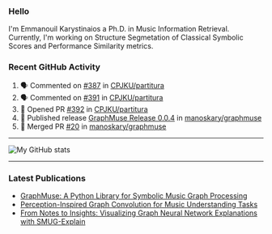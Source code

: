 ### Hello

I'm Emmanouil Karystinaios a Ph.D. in Music Information Retrieval.
Currently, I'm working on Structure Segmetation of Classical Symbolic Scores and Performance Similarity metrics.


### Recent GitHub Activity
  
<!--START_SECTION:activity-->
1. 🗣 Commented on [#387](https://github.com/CPJKU/partitura/pull/387#issuecomment-2422412880) in [CPJKU/partitura](https://github.com/CPJKU/partitura)
2. 🗣 Commented on [#391](https://github.com/CPJKU/partitura/pull/391#issuecomment-2422362441) in [CPJKU/partitura](https://github.com/CPJKU/partitura)
3. 💪 Opened PR [#392](https://github.com/CPJKU/partitura/pull/392) in [CPJKU/partitura](https://github.com/CPJKU/partitura)
4. 🚀 Published release [GraphMuse Release 0.0.4](https://github.com/manoskary/graphmuse/releases/tag/v0.0.4) in [manoskary/graphmuse](https://github.com/manoskary/graphmuse)
5. 🎉 Merged PR [#20](https://github.com/manoskary/graphmuse/pull/20) in [manoskary/graphmuse](https://github.com/manoskary/graphmuse)
<!--END_SECTION:activity-->

---

![My GitHub stats](https://github-readme-stats.vercel.app/api?username=manoskary&show_icons=true&theme=radical)


<!--
**manoskary/manoskary** is a ✨ _special_ ✨ repository because its `README.md` (this file) appears on your GitHub profile.

Here are some ideas to get you started:

- 🔭 I’m currently working on ...
- 🌱 I’m currently learning ...
- 👯 I’m looking to collaborate on ...
- 🤔 I’m looking for help with ...
- 💬 Ask me about ...
- 📫 How to reach me: ...
- 😄 Pronouns: ...
- ⚡ Fun fact: ...
-->

---

### Latest Publications

<!-- BLOG-POST-LIST:START -->
- [GraphMuse: A Python Library for Symbolic Music Graph Processing](https://towardsdatascience.com/graphmuse-a-python-library-for-symbolic-music-graph-processing-40dbd9baf319?source=rss-9d63e988ed0c------2)
- [Perception-Inspired Graph Convolution for Music Understanding Tasks](https://towardsdatascience.com/perception-inspired-graph-convolution-for-music-understanding-tasks-4d2ba1be48e7?source=rss-9d63e988ed0c------2)
- [From Notes to Insights: Visualizing Graph Neural Network Explanations with SMUG-Explain](https://manoskary.medium.com/from-notes-to-insights-visualizing-graph-neural-network-explanations-with-smug-explain-ed41a30e55ed?source=rss-9d63e988ed0c------2)
<!-- BLOG-POST-LIST:END -->

